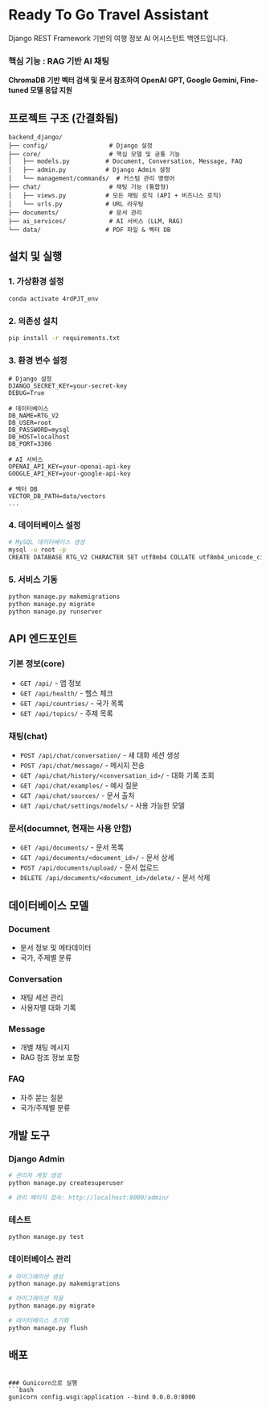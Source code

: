 # Ready To Go Travel Assistant

Django REST Framework 기반의 여행 정보 AI 어시스턴트 백엔드입니다.

###  핵심 기능 : **RAG 기반 AI 채팅**
**ChromaDB 기반 벡터 검색 및 문서 참조하여 OpenAI GPT, Google Gemini, Fine-tuned 모델 응답 지원**

## 프로젝트 구조 (간결화됨)

```
backend_django/
├── config/                 # Django 설정
├── core/                   # 핵심 모델 및 공통 기능
│   ├── models.py          # Document, Conversation, Message, FAQ
│   ├── admin.py           # Django Admin 설정
│   └── management/commands/  # 커스텀 관리 명령어
├── chat/                   # 채팅 기능 (통합형)
│   ├── views.py           # 모든 채팅 로직 (API + 비즈니스 로직)
│   └── urls.py            # URL 라우팅
├── documents/              # 문서 관리
├── ai_services/            # AI 서비스 (LLM, RAG)
└── data/                  # PDF 파일 & 벡터 DB
```

## 설치 및 실행

### 1. 가상환경 설정
```bash
conda activate 4rdPJT_env
```

### 2. 의존성 설치
```bash
pip install -r requirements.txt
```

###  3. 환경 변수 설정

```env
# Django 설정
DJANGO_SECRET_KEY=your-secret-key
DEBUG=True

# 데이터베이스
DB_NAME=RTG_V2
DB_USER=root
DB_PASSWORD=mysql
DB_HOST=localhost
DB_PORT=3306

# AI 서비스
OPENAI_API_KEY=your-openai-api-key
GOOGLE_API_KEY=your-google-api-key

# 벡터 DB
VECTOR_DB_PATH=data/vectors
...
```
### 4. 데이터베이스 설정
```bash
# MySQL 데이터베이스 생성
mysql -u root -p
CREATE DATABASE RTG_V2 CHARACTER SET utf8mb4 COLLATE utf8mb4_unicode_ci;
```

### 5. 서비스 기동

```bash
python manage.py makemigrations
python manage.py migrate
python manage.py runserver
```

## API 엔드포인트

### 기본 정보(core)
- `GET /api/` - 앱 정보
- `GET /api/health/` - 헬스 체크
- `GET /api/countries/` - 국가 목록
- `GET /api/topics/` - 주제 목록

### 채팅(chat)
- `POST /api/chat/conversation/` - 새 대화 세션 생성
- `POST /api/chat/message/` - 메시지 전송
- `GET /api/chat/history/<conversation_id>/` - 대화 기록 조회
- `GET /api/chat/examples/` - 예시 질문
- `GET /api/chat/sources/` - 문서 출처
- `GET /api/chat/settings/models/` - 사용 가능한 모델

### 문서(documnet, 현재는 사용 안함)
- `GET /api/documents/` - 문서 목록
- `GET /api/documents/<document_id>/` - 문서 상세
- `POST /api/documents/upload/` - 문서 업로드
- `DELETE /api/documents/<document_id>/delete/` - 문서 삭제

## 데이터베이스 모델

### Document
- 문서 정보 및 메타데이터
- 국가, 주제별 분류

### Conversation
- 채팅 세션 관리
- 사용자별 대화 기록

### Message
- 개별 채팅 메시지
- RAG 참조 정보 포함

### FAQ
- 자주 묻는 질문
- 국가/주제별 분류

## 개발 도구

### Django Admin
```bash
# 관리자 계정 생성
python manage.py createsuperuser

# 관리 페이지 접속: http://localhost:8000/admin/
```

### 테스트
```bash
python manage.py test
```

### 데이터베이스 관리
```bash
# 마이그레이션 생성
python manage.py makemigrations

# 마이그레이션 적용
python manage.py migrate

# 데이터베이스 초기화
python manage.py flush
```

## 배포

```

### Gunicorn으로 실행
```bash
gunicorn config.wsgi:application --bind 0.0.0.0:8000
```
